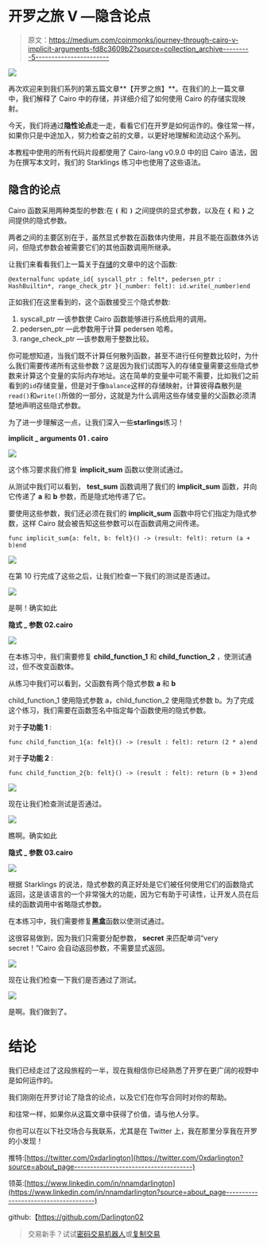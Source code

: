 # 开罗之旅 V —隐含论点

> 原文：<https://medium.com/coinmonks/journey-through-cairo-v-implicit-arguments-fd8c3609b2?source=collection_archive---------5----------------------->

![](img/9a71db6005a5c5a00f5af1990345ab69.png)

再次欢迎来到我们系列的第五篇文章**【开罗之旅】**。在我们的上一篇文章中，我们解释了 Cairo 中的存储，并详细介绍了如何使用 Cairo 的存储实现映射。

今天，我们将通过**隐性论点**走一走，看看它们在开罗是如何运作的。像往常一样，如果你只是中途加入，努力检查之前的文章，以更好地理解和流动这个系列。

本教程中使用的所有代码片段都使用了 Cairo-lang v0.9.0 中的旧 Cairo 语法，因为在撰写本文时，我们的 Starklings 练习中也使用了这些语法。

## 隐含的论点

Cairo 函数采用两种类型的参数:在 **`(`** 和 **`)`** 之间提供的显式参数，以及在 **`{`** 和 **`}`** 之间提供的隐式参数。

两者之间的主要区别在于，虽然显式参数在函数体内使用，并且不能在函数体外访问，但隐式参数会被需要它们的其他函数调用所继承。

让我们来看看我们上一篇关于[存储](/coinmonks/journey-through-cairo-iv-a-deep-dive-into-cairos-storage-with-starklings-d7e3549470ff)的文章中的这个函数:

```
@externalfunc update_id{ syscall_ptr : felt*, pedersen_ptr : HashBuiltin*, range_check_ptr }(_number: felt): id.write(_number)end
```

正如我们在这里看到的，这个函数接受三个隐式参数:

1.  syscall_ptr —该参数使 Cairo 函数能够进行系统启用的调用。
2.  pedersen_ptr —此参数用于计算 pedersen 哈希。
3.  range_check_ptr —该参数用于整数比较。

你可能想知道，当我们既不计算任何散列函数，甚至不进行任何整数比较时，为什么我们需要传递所有这些参数？这是因为我们试图写入的存储变量需要这些隐式参数来计算这个变量的实际内存地址。这在简单的变量中可能不需要，比如我们之前看到的`id`存储变量，但是对于像`balance`这样的存储映射，计算彼得森散列是`read()`和`write()`所做的一部分，这就是为什么调用这些存储变量的父函数必须清楚地声明这些隐式参数。

为了进一步理解这一点，让我们深入一些**starlings**练习！

**implicit _ arguments 01 . cairo**

![](img/9522e9b286bca35ec442e84cb94d4989.png)

这个练习要求我们修复 **implicit_sum** 函数以使测试通过。

从测试中我们可以看到， **test_sum** 函数调用了我们的 **implicit_sum** 函数，并向它传递了 **a** 和 **b** 参数，而是隐式地传递了它。

要使用这些参数，我们还必须在我们的 **implicit_sum** 函数中将它们指定为隐式参数，这样 Cairo 就会被告知这些参数可以在函数调用之间传递。

```
func implicit_sum{a: felt, b: felt}() -> (result: felt): return (a + b)end
```

![](img/798719bc77ea50f7cf6ac8553d0c4a01.png)

在第 10 行完成了这些之后，让我们检查一下我们的测试是否通过。

![](img/32294912f4df7d5f08240dd55d064fcd.png)

是啊！确实如此

**隐式 _ 参数 02.cairo**

![](img/5d63668f98147f1cdc631353e448cf63.png)

在本练习中，我们需要修复 **child_function_1** 和 **child_function_2** ，使测试通过，但不改变函数体。

从练习中我们可以看到，父函数有两个隐式参数 **a** 和 **b**

child_function_1 使用隐式参数 a，child_function_2 使用隐式参数 b。为了完成这个练习，我们需要在函数签名中指定每个函数使用的隐式参数。

对于**子功能 1** :

```
func child_function_1{a: felt}() -> (result : felt): return (2 * a)end
```

对于**子功能 2** :

```
func child_function_2{b: felt}() -> (result : felt): return (b + 3)end
```

![](img/31ef25c7ee4cd664f6a11e20083467bf.png)

现在让我们检查测试是否通过。

![](img/e05f567e90860c8974fd2a35044906cd.png)

瞧啊。确实如此

**隐式 _ 参数 03.cairo**

![](img/07cab1c9d93e3950924c3ab87ccfe891.png)

根据 Starklings 的说法，隐式参数的真正好处是它们被任何使用它们的函数隐式返回，这是该语言的一个非常强大的功能，因为它有助于可读性，让开发人员在后续的函数调用中省略隐式参数。

在本练习中，我们需要修复**黑盒**函数以使测试通过。

这很容易做到，因为我们只需要分配参数， **secret** 来匹配单词“very secret！”Cairo 会自动返回参数，不需要显式返回。

![](img/a3b6cabd2426766363e59d8ef5dad26b.png)

现在让我们检查一下我们是否通过了测试。

![](img/ff93c3eab0348c30c25d84f780652a0c.png)

是啊。我们做到了。

# 结论

我们已经走过了这段旅程的一半，现在我相信你已经熟悉了开罗在更广阔的视野中是如何运作的。

我们刚刚在开罗讨论了隐含的论点，以及它们在你写合同时对你的帮助。

和往常一样，如果你从这篇文章中获得了价值，请与他人分享。

你也可以在以下社交场合与我联系，尤其是在 Twitter 上，我在那里分享我在开罗的小发现！

推特:[https://twitter.com/0xdarlington](https://twitter.com/0xdarlington?source=about_page-------------------------------------)

领英:[https://www.linkedin.com/in/nnamdarlington](https://www.linkedin.com/in/nnamdarlington?source=about_page-------------------------------------)

github:【https://github.com/Darlington02 

> 交易新手？试试[密码交易机器人](/coinmonks/crypto-trading-bot-c2ffce8acb2a)或[复制交易](/coinmonks/top-10-crypto-copy-trading-platforms-for-beginners-d0c37c7d698c)